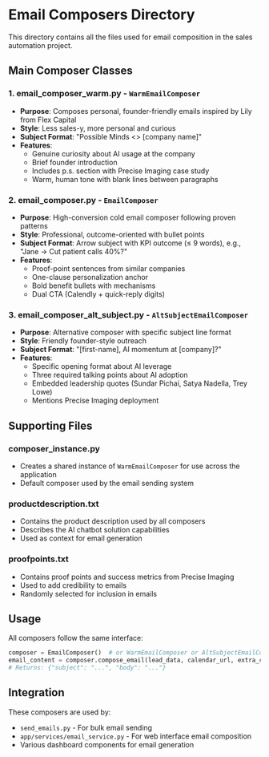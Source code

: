 # Email Composers Directory

This directory contains all the files used for email composition in the sales automation project.

## Main Composer Classes

### 1. **email_composer_warm.py** - `WarmEmailComposer`
- **Purpose**: Composes personal, founder-friendly emails inspired by Lily from Flex Capital
- **Style**: Less sales-y, more personal and curious
- **Subject Format**: "Possible Minds <> [company name]"
- **Features**:
  - Genuine curiosity about AI usage at the company
  - Brief founder introduction
  - Includes p.s. section with Precise Imaging case study
  - Warm, human tone with blank lines between paragraphs

### 2. **email_composer.py** - `EmailComposer`
- **Purpose**: High-conversion cold email composer following proven patterns
- **Style**: Professional, outcome-oriented with bullet points
- **Subject Format**: Arrow subject with KPI outcome (≤ 9 words), e.g., "Jane → Cut patient calls 40%?"
- **Features**:
  - Proof-point sentences from similar companies
  - One-clause personalization anchor
  - Bold benefit bullets with mechanisms
  - Dual CTA (Calendly + quick-reply digits)

### 3. **email_composer_alt_subject.py** - `AltSubjectEmailComposer`
- **Purpose**: Alternative composer with specific subject line format
- **Style**: Friendly founder-style outreach
- **Subject Format**: "[first-name], AI momentum at [company]?"
- **Features**:
  - Specific opening format about AI leverage
  - Three required talking points about AI adoption
  - Embedded leadership quotes (Sundar Pichai, Satya Nadella, Trey Lowe)
  - Mentions Precise Imaging deployment

## Supporting Files

### **composer_instance.py**
- Creates a shared instance of `WarmEmailComposer` for use across the application
- Default composer used by the email sending system

### **productdescription.txt**
- Contains the product description used by all composers
- Describes the AI chatbot solution capabilities
- Used as context for email generation

### **proofpoints.txt**
- Contains proof points and success metrics from Precise Imaging
- Used to add credibility to emails
- Randomly selected for inclusion in emails

## Usage

All composers follow the same interface:
```python
composer = EmailComposer()  # or WarmEmailComposer or AltSubjectEmailComposer
email_content = composer.compose_email(lead_data, calendar_url, extra_context)
# Returns: {"subject": "...", "body": "..."}
```

## Integration

These composers are used by:
- `send_emails.py` - For bulk email sending
- `app/services/email_service.py` - For web interface email composition
- Various dashboard components for email generation 